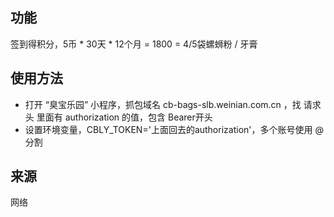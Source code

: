 ## 功能
签到得积分，5币 * 30天 * 12个月 = 1800 = 4/5袋螺蛳粉 / 牙膏

## 使用方法
- 打开 “臭宝乐园” 小程序，抓包域名 cb-bags-slb.weinian.com.cn ，找 请求头 里面有 authorization 的值，包含 Bearer开头
- 设置环境变量，CBLY_TOKEN='上面回去的authorization'，多个账号使用 @分割

## 来源
网络
